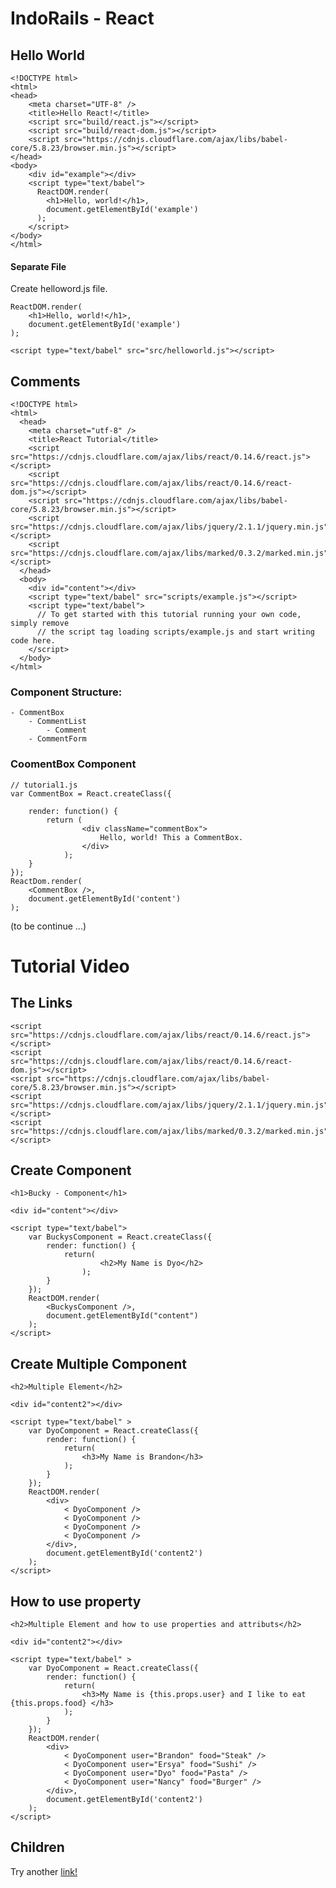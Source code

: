# IndoRails - React

## Hello World

    <!DOCTYPE html>
    <html>
    <head>
	    <meta charset="UTF-8" />
	    <title>Hello React!</title>
	    <script src="build/react.js"></script>
	    <script src="build/react-dom.js"></script>
	    <script src="https://cdnjs.cloudflare.com/ajax/libs/babel-core/5.8.23/browser.min.js"></script>
    </head>
    <body>
	    <div id="example"></div>
	    <script type="text/babel">
	      ReactDOM.render(
	        <h1>Hello, world!</h1>,
	        document.getElementById('example')
	      );
	    </script>
    </body>
    </html>

#### Separate File

Create helloword.js file.

    ReactDOM.render(
    	<h1>Hello, world!</h1>,
    	document.getElementById('example')
    ); 

    <script type="text/babel" src="src/helloworld.js"></script>

## Comments

	<!DOCTYPE html>
	<html>
	  <head>
	    <meta charset="utf-8" />
	    <title>React Tutorial</title>
	    <script src="https://cdnjs.cloudflare.com/ajax/libs/react/0.14.6/react.js"></script>
	    <script src="https://cdnjs.cloudflare.com/ajax/libs/react/0.14.6/react-dom.js"></script>
	    <script src="https://cdnjs.cloudflare.com/ajax/libs/babel-core/5.8.23/browser.min.js"></script>
	    <script src="https://cdnjs.cloudflare.com/ajax/libs/jquery/2.1.1/jquery.min.js"></script>
	    <script src="https://cdnjs.cloudflare.com/ajax/libs/marked/0.3.2/marked.min.js"></script>
	  </head>
	  <body>
	    <div id="content"></div>
	    <script type="text/babel" src="scripts/example.js"></script>
	    <script type="text/babel">
	      // To get started with this tutorial running your own code, simply remove
	      // the script tag loading scripts/example.js and start writing code here.
	    </script>
	  </body>
	</html>

### Component Structure:

	- CommentBox
  		- CommentList
    		- Comment
  		- CommentForm

### CoomentBox Component

	// tutorial1.js
	var CommentBox = React.createClass({

		render: function() {
			return (
					<div className="commentBox">
						Hello, world! This a CommentBox.
					</div>	
				);
		}	
	}); 
	ReactDom.render(
		<CommentBox />,
		document.getElementById('content')
	);

(to be continue ...)

# Tutorial Video	

## The Links
	<script src="https://cdnjs.cloudflare.com/ajax/libs/react/0.14.6/react.js"></script>
    <script src="https://cdnjs.cloudflare.com/ajax/libs/react/0.14.6/react-dom.js"></script>
    <script src="https://cdnjs.cloudflare.com/ajax/libs/babel-core/5.8.23/browser.min.js"></script>
    <script src="https://cdnjs.cloudflare.com/ajax/libs/jquery/2.1.1/jquery.min.js"></script>
    <script src="https://cdnjs.cloudflare.com/ajax/libs/marked/0.3.2/marked.min.js"></script>

## Create Component	

	<h1>Bucky - Component</h1>

	<div id="content"></div>

	<script type="text/babel">
		var BuckysComponent = React.createClass({
			render: function() {
				return(
						<h2>My Name is Dyo</h2>
					);
			}
		});
		ReactDOM.render(
			<BuckysComponent />,
			document.getElementById("content")
		);
	</script>

## Create Multiple Component

	<h2>Multiple Element</h2>

	<div id="content2"></div>

	<script type="text/babel" >
		var DyoComponent = React.createClass({
			render: function() {
				return(
					<h3>My Name is Brandon</h3>
				);
			}
		});
		ReactDOM.render(
			<div>
				< DyoComponent />
				< DyoComponent />
				< DyoComponent />
				< DyoComponent />
			</div>,	
			document.getElementById('content2')
		);
	</script>

## How to use property

	<h2>Multiple Element and how to use properties and attributs</h2>

	<div id="content2"></div>

	<script type="text/babel" >
		var DyoComponent = React.createClass({
			render: function() {
				return(
					<h3>My Name is {this.props.user} and I like to eat {this.props.food} </h3>
				);
			}
		});
		ReactDOM.render(
			<div>
				< DyoComponent user="Brandon" food="Steak" />
				< DyoComponent user="Ersya" food="Sushi" />
				< DyoComponent user="Dyo" food="Pasta" />
				< DyoComponent user="Nancy" food="Burger" />
			</div>,	
			document.getElementById('content2')
		);
	</script>

## Children



Try another [link!](https://github.com/vanbumi/CodeJournal/blob/master/react/Notes.md)

